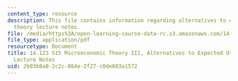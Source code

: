 ```yaml
---
content_type: resource
description: This file contains information regarding alternatives to expected utility
  theory lecture notes.
file: /media/https%3A/open-learning-course-data-rc.s3.amazonaws.com/14-123-microeconomic-theory-iii-spring-2015/2b03b8a02c2c864e2f27c0de603a1572_MIT14_123S15_Chap6.pdf
file_type: application/pdf
resourcetype: Document
title: 14.123 S15 Microeconomic Theory III, Alternatives to Expected Utility Theory
  Lecture Notes
uid: 2b03b8a0-2c2c-864e-2f27-c0de603a1572
---
```

